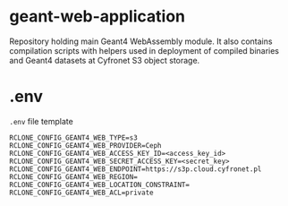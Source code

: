 # geant-web-application
Repository holding main Geant4 WebAssembly module. It also contains compilation scripts with helpers used in deployment of compiled binaries and Geant4 datasets at Cyfronet S3 object storage.

# .env
`.env` file template
```
RCLONE_CONFIG_GEANT4_WEB_TYPE=s3
RCLONE_CONFIG_GEANT4_WEB_PROVIDER=Ceph
RCLONE_CONFIG_GEANT4_WEB_ACCESS_KEY_ID=<access_key_id>
RCLONE_CONFIG_GEANT4_WEB_SECRET_ACCESS_KEY=<secret_key>
RCLONE_CONFIG_GEANT4_WEB_ENDPOINT=https://s3p.cloud.cyfronet.pl
RCLONE_CONFIG_GEANT4_WEB_REGION=
RCLONE_CONFIG_GEANT4_WEB_LOCATION_CONSTRAINT=
RCLONE_CONFIG_GEANT4_WEB_ACL=private
```
